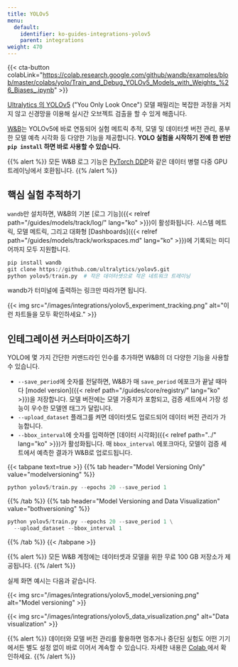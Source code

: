 ```yaml
---
title: YOLOv5
menu:
  default:
    identifier: ko-guides-integrations-yolov5
    parent: integrations
weight: 470
---
```


{{< cta-button colabLink="https://colab.research.google.com/github/wandb/examples/blob/master/colabs/yolo/Train_and_Debug_YOLOv5_Models_with_Weights_%26_Biases_.ipynb" >}}

[Ultralytics 의 YOLOv5](https://ultralytics.com/yolo) ("You Only Look Once") 모델 패밀리는 복잡한 과정을 거치지 않고 신경망을 이용해 실시간 오브젝트 검출을 할 수 있게 해줍니다.

[W&B](https://wandb.com)는 YOLOv5에 바로 연동되어 실험 메트릭 추적, 모델 및 데이터셋 버전 관리, 풍부한 모델 예측 시각화 등 다양한 기능을 제공합니다. **YOLO 실험을 시작하기 전에 한 번만 `pip install` 하면 바로 사용할 수 있습니다.**

{{% alert %}}
모든 W&B 로그 기능은 [PyTorch DDP](https://pytorch.org/tutorials/intermediate/ddp_tutorial.html)와 같은 데이터 병렬 다중 GPU 트레이닝에서 호환됩니다.
{{% /alert %}}

## 핵심 실험 추적하기
`wandb`만 설치하면, W&B의 기본 [로그 기능]({{< relref path="/guides/models/track/log/" lang="ko" >}})이 활성화됩니다. 시스템 메트릭, 모델 메트릭, 그리고 대화형 [Dashboards]({{< relref path="/guides/models/track/workspaces.md" lang="ko" >}})에 기록되는 미디어까지 모두 지원합니다.

```python
pip install wandb
git clone https://github.com/ultralytics/yolov5.git
python yolov5/train.py  # 작은 데이터셋으로 작은 네트워크 트레이닝
```

wandb가 터미널에 출력하는 링크만 따라가면 됩니다.

{{< img src="/images/integrations/yolov5_experiment_tracking.png" alt="이런 차트들을 모두 확인하세요." >}}

## 인테그레이션 커스터마이즈하기

YOLO에 몇 가지 간단한 커맨드라인 인수를 추가하면 W&B의 더 다양한 기능을 사용할 수 있습니다.

* `--save_period`에 숫자를 전달하면, W&B가 매 `save_period` 에포크가 끝날 때마다 [model version]({{< relref path="/guides/core/registry/" lang="ko" >}})을 저장합니다. 모델 버전에는 모델 가중치가 포함되고, 검증 세트에서 가장 성능이 우수한 모델엔 태그가 달립니다.
* `--upload_dataset` 플래그를 켜면 데이터셋도 업로드되어 데이터 버전 관리가 가능합니다.
* `--bbox_interval`에 숫자를 입력하면 [데이터 시각화]({{< relref path="../" lang="ko" >}})가 활성화됩니다. 매 `bbox_interval` 에포크마다, 모델이 검증 세트에서 예측한 결과가 W&B로 업로드됩니다.

{{< tabpane text=true >}}
{{% tab header="Model Versioning Only" value="modelversioning" %}}

```python
python yolov5/train.py --epochs 20 --save_period 1
```

{{% /tab %}}
{{% tab header="Model Versioning and Data Visualization" value="bothversioning" %}}

```python
python yolov5/train.py --epochs 20 --save_period 1 \
  --upload_dataset --bbox_interval 1
```

{{% /tab %}}
{{< /tabpane >}}

{{% alert %}}
모든 W&B 계정에는 데이터셋과 모델을 위한 무료 100 GB 저장소가 제공됩니다.
{{% /alert %}}

실제 화면 예시는 다음과 같습니다.

{{< img src="/images/integrations/yolov5_model_versioning.png" alt="Model versioning" >}}

{{< img src="/images/integrations/yolov5_data_visualization.png" alt="Data visualization" >}}

{{% alert %}}
데이터와 모델 버전 관리를 활용하면 멈추거나 중단된 실험도 어떤 기기에서든 별도 설정 없이 바로 이어서 계속할 수 있습니다. 자세한 내용은 [Colab ](https://wandb.me/yolo-colab)에서 확인하세요.
{{% /alert %}}